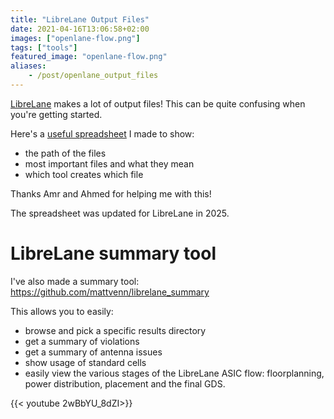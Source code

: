 ```yaml
---
title: "LibreLane Output Files"
date: 2021-04-16T13:06:58+02:00
images: ["openlane-flow.png"]
tags: ["tools"]
featured_image: "openlane-flow.png"
aliases:
    - /post/openlane_output_files
---
```


[LibreLane](/terminology/librelane) makes a lot of output files! This can be quite confusing when you're getting started.

Here's a [useful spreadsheet](https://docs.google.com/spreadsheets/d/1SePRLd8waVPa1BXPMB2cBOUIXK2lYbP_ace_7pNuEw8/edit#gid=557128491) I made to show:

* the path of the files
* most important files and what they mean
* which tool creates which file

Thanks Amr and Ahmed for helping me with this!

The spreadsheet was updated for LibreLane in 2025.

# LibreLane summary tool

I've also made a summary tool: https://github.com/mattvenn/librelane_summary

This allows you to easily:

* browse and pick a specific results directory
* get a summary of violations
* get a summary of antenna issues
* show usage of standard cells
* easily view the various stages of the LibreLane ASIC flow: floorplanning, power distribution, placement and the final GDS.

{{< youtube 2wBbYU_8dZI>}}
